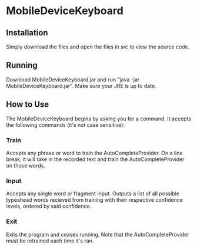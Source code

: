 # MobileDeviceKeyboard

## Installation

Simply download the files and open the files in *src* to view the source code.

## Running

Download MobileDeviceKeyboard.jar and run "java -jar MobileDeviceKeyboard.jar". Make sure your JRE is up to date.

## How to Use

The MobileDeviceKeyboard begins by asking you for a command. It accepts the following commands (it's not case sensitive):

### Train

Accepts any phrase or word to train the AutoCompleteProvider. On a line break, it will take in the recorded text and train the AutoCompleteProvider on those words.

### Input

Accepts any single word or fragment input. Outputs a list of all possible typeahead words recieved from training with their respective confidence levels, ordered by said confidence.

### Exit

Exits the program and ceases running. Note that the AutoCompleteProvider must be retrained each time it's ran. 
